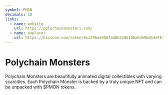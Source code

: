 ```yaml
---
symbol: PMON
decimals: 18
links:
  - name: website
    url: https://polychainmonsters.com/
  - name: explorer
    url: https://bscscan.com/token/0x1796ae0b0fa4862485106a0de9b654eFE301D0b2
---
```


# Polychain Monsters

Polychain Monsters are beautifully animated digital collectibles with varying scarcities. Each Polychain Monster is backed by a truly unique NFT and can be unpacked with $PMON tokens.
